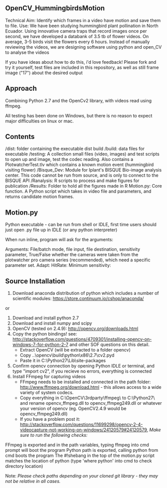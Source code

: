 OpenCV_HummingbirdsMotion
-----------------------------

Technical Aim: Identify which frames in a video have motion and save them to file.
Use: We have been studying hummingbird plant pollination in North Ecuador. Using innovative camera traps that record images once per second, we have developed a databank of 3.5 tb of flower videos. On average, 3-5 birds visit the flowers every 6 hours. Instead of manually reviewing the videos, we are designing software using python and open_CV to analyse the videos

If you have ideas about how to do this, i'd love feedback! Please fork and try it yourself, test files are included in this repository, as well as still frame image ("17") about the desired output

Approach
-------------

Combining Python 2.7 and the OpenCv2 library, with videos read using ffmpeg. 

All testing has been done on Windows, but there is no reason to expect major difficulties on linux or mac.

Contents
-------------
/dist: folder containing the executable dist build
/build: data files for executable
/testing: A collection small files (video, images) and test scripts to open up and image, test the codec reading. Also contains a PlotwatcherTest.tlv which contains a known motion event (hummingbird visiting flower)
/Bisque_Dev: Module for Iplant's BISQUE Bio-image analysis center. This code cannot be run from source, and is only to connect to the BISQUE API
/Ranalysis: R scripts to process and make figures for publication
/Results: Folder to hold all the figures made in R
Motion.py: Core function. A Python script which takes in video file and parameters, and returns candidate motion frames.

Motion.py
-----------
Python executable - can be run from shell or IDLE, first time users should just open .py file up in IDLE (or any python interpreter)

When run inline, program will ask for the arguments:

Arguments:
File/batch mode,
file input, 
file destination, 
sensitivity parameter, 
True/False whether the cameras were taken from the plotwatcher pro camera series (recommended), which need a specific parameter set.
Adapt:
HitRate:
Minimum sensitivity:

Source Installation 
---------------

1. Download anaconda distribution of python which includes a number of scientific modules:  https://store.continuum.io/cshop/anaconda/

or 

1. Download and install python 2.7
2. Download and install numpy and scipy
3. OpenCV (tested on 2.4.9): http://opencv.org/downloads.html
4. Copy the python bindings! see: http://stackoverflow.com/questions/4709301/installing-opencv-on-windows-7-for-python-2-7 and other SOF questions on this detail.
	* Extract OpenCV (will be extracted to a folder opencv)
	* Copy ..\opencv\build\python\x86\2.7\cv2.pyd
	* Paste it in C:\Python27\Lib\site-packages
5. Confirm opencv connection by opening Python IDLE or terminal, and type "import cv2", if you recieve no errors, everything is connected
6. Install FFmpeg for capturing videos
	* FFmpeg needs to be installed and connected in the path folder: http://www.ffmpeg.org/download.html - this allows access to a wide variety of system codecs.
	* Copy everything in C:\OpenCV\3rdparty\ffmpeg\ to C:\Python27\ and rename opencv_ffmpeg.dll to opencv_ffmpeg249.dll or whatever your version of opencv (eg. OpenCV2.4.9 would be opencv_ffmpeg249.dll) 
	* If you have a problem post it: http://stackoverflow.com/questions/11699298/opencv-2-4-videocapture-not-working-on-windows/24120579#24120579, 
*Make sure to run the following checks:*

FFmpeg is exported and in the path variables, typing ffmpeg into cmd prompt will boot the program Python path is exported, calling python from cmd boots the program The #!shebang in the top of the motion.py script matches the location of python (type 'where python' into cmd to check directory location)


Note: *Please check paths depending on your cloned git library - they may not be relative in all cases.*
